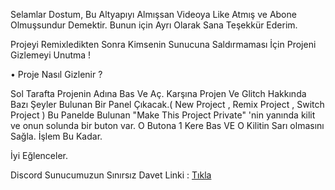Selamlar Dostum,
Bu Altyapıyı Almışsan Videoya Like Atmış ve Abone Olmuşsundur Demektir.
Bunun için Ayrı Olarak Sana Teşekkür Ederim.

Projeyi Remixledikten Sonra Kimsenin Sunucuna Saldırmaması İçin Projeni Gizlemeyi Unutma !

• Proje Nasıl Gizlenir ?

Sol Tarafta Projenin Adına Bas Ve Aç.
 Karşına Projen Ve Glitch Hakkında Bazı Şeyler Bulunan Bir Panel Çıkacak.( New Project , Remix Project , Switch Project )
 Bu Panelde Bulunan "Make This Project Private" 'nin yanında kilit ve onun solunda bir buton var.
 O Butona 1 Kere Bas VE O Kilitin Sarı olmasını Sağla.
 İşlem Bu Kadar.

İyi Eğlenceler.

Discord Sunucumuzun Sınırsız Davet Linki : [Tıkla](https://discordapp.com/invite/4A9tUwF)